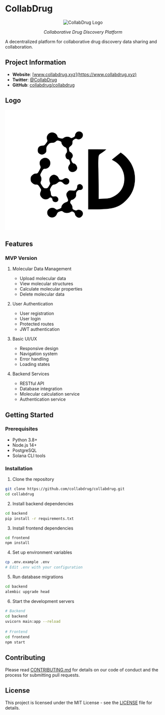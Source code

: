 # CollabDrug

<div align="center">
  <img src="assets/images/logo.png" alt="CollabDrug Logo" width="300">
  <p><em>Collaborative Drug Discovery Platform</em></p>
</div>

A decentralized platform for collaborative drug discovery data sharing and collaboration.

## Project Information

- **Website**: [www.collabdrug.xyz](https://www.collabdrug.xyz)
- **Twitter**: [@CollabDrug](https://x.com/CollabDrug)
- **GitHub**: [collabdrug/collabdrug](https://github.com/collabdrug/collabdrug)

## Logo

![CollabDrug Logo](https://raw.githubusercontent.com/collabdrug/collabdrug/main/assets/logo.svg)

## Features

### MVP Version
1. Molecular Data Management
   - Upload molecular data
   - View molecular structures
   - Calculate molecular properties
   - Delete molecular data

2. User Authentication
   - User registration
   - User login
   - Protected routes
   - JWT authentication

3. Basic UI/UX
   - Responsive design
   - Navigation system
   - Error handling
   - Loading states

4. Backend Services
   - RESTful API
   - Database integration
   - Molecular calculation service
   - Authentication service

## Getting Started

### Prerequisites
- Python 3.8+
- Node.js 14+
- PostgreSQL
- Solana CLI tools

### Installation

1. Clone the repository
```bash
git clone https://github.com/collabdrug/collabdrug.git
cd collabdrug
```

2. Install backend dependencies
```bash
cd backend
pip install -r requirements.txt
```

3. Install frontend dependencies
```bash
cd frontend
npm install
```

4. Set up environment variables
```bash
cp .env.example .env
# Edit .env with your configuration
```

5. Run database migrations
```bash
cd backend
alembic upgrade head
```

6. Start the development servers
```bash
# Backend
cd backend
uvicorn main:app --reload

# Frontend
cd frontend
npm start
```

## Contributing

Please read [CONTRIBUTING.md](CONTRIBUTING.md) for details on our code of conduct and the process for submitting pull requests.

## License

This project is licensed under the MIT License - see the [LICENSE](LICENSE) file for details. 